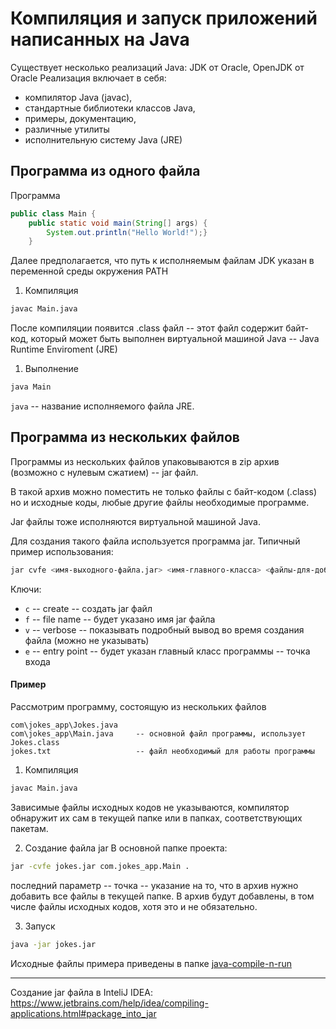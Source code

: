 # Компиляция и запуск приложений написанных на Java

Существует несколько реализаций Java: JDK от Oracle, OpenJDK от Oracle
Реализация включает в себя:
- компилятор Java (javac),
- стандартные библиотеки классов Java,
- примеры, документацию,
- различные утилиты
- исполнительную систему Java (JRE)

## Программа из одного файла
Программа
```java
public class Main {
    public static void main(String[] args) {
        System.out.println("Hello World!");}
    }
```

Далее предполагается, что путь к исполняемым файлам JDK указан в переменной среды окружения PATH



1. Компиляция
  ```bash
  javac Main.java
  ```
  После компиляции появится .class файл  -- этот файл содержит байт-код, который может быть выполнен виртуальной машиной Java -- Java Runtime Enviroment (JRE)

1. Выполнение
```bash
java Main
```
`java` -- название исполняемого файла JRE.


## Программа из нескольких файлов
Программы из нескольких файлов упаковываются в zip архив (возможно с нулевым сжатием) -- jar файл.

В такой архив можно поместить не только файлы с байт-кодом (.class) но и исходные коды, любые другие файлы необходимые программе.

Jar файлы тоже исполняются виртуальной машиной Java.

Для создания такого файла используется программа jar. Типичный пример использования:
```bash
jar cvfe <имя-выходного-файла.jar> <имя-главного-класса> <файлы-для-добавления>
```
Ключи:
- `c` -- create -- создать jar файл
- `f` -- file name -- будет указано имя jar файла
- `v` -- verbose -- показывать подробный вывод во время создания файла (можно не указывать)
- `e` -- entry point -- будет указан главный класс программы -- точка входа


#### Пример

Рассмотрим программу, состоящую из нескольких файлов
```
com\jokes_app\Jokes.java   
com\jokes_app\Main.java     -- основной файл программы, использует Jokes.class
jokes.txt                   -- файл необходимый для работы программы
```



1. Компиляция
```bash
javac Main.java
```
Зависимые файлы исходных кодов не указываются, компилятор обнаружит их сам в текущей папке или в папках, соответствующих пакетам.

2. Создание файла jar
В основной папке проекта:
```bash
jar -cvfe jokes.jar com.jokes_app.Main .
```
последний параметр -- точка -- указание на то, что в архив нужно добавить все файлы в текущей папке. В архив будут добавлены, в том числе файлы исходных кодов, хотя это и не обязательно.

3. Запуск
```bash
java -jar jokes.jar
```

Исходные файлы примера приведены в папке [java-compile-n-run](examples\java\java-compile-n-run)

***

Создание jar файла в InteliJ IDEA: https://www.jetbrains.com/help/idea/compiling-applications.html#package_into_jar
